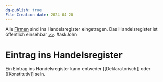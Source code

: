 ```yaml
---
dg-publish: true
File Creation date: 2024-04-20
---
```

Alle [Firmen](Firma) sind ins Handelsregister eingetragen. Das Handelsregister ist öffentlich einsehbar [>>](https://www.unternehmensregister.de/ureg/result.html;jsessionid=D1FD3D6BB53FCBE7C59CE47F11769278.web02-1?submitaction=showDocument&id=18015944). 
#askJohn
# Eintrag ins Handelsregister
Ein Eintrag ins Handelsregister kann entweder [[Deklaratorisch]] oder [[Konstitutiv]] sein. 